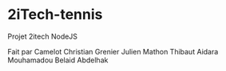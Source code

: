# 2iTech-tennis
Projet 2itech NodeJS

Fait par 
Camelot Christian 
Grenier Julien
Mathon Thibaut
Aidara Mouhamadou
Belaid Abdelhak
